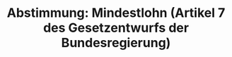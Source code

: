 ---
abstimmung:
  abstimmung: 1
  bundestagssitzung: 42
  datum: 3. Juni 2022
  legislaturperiode: 20
categories:
- Todo
data:
- title: Abstimmungsergebnis 20220603_1.pdf
  url: /res/2025-btw/abstimmungsergebnisse/20220603_1.pdf
- title: Abstimmungsergebnis 20220603_1_xls.xlsx
  url: /res/2025-btw/abstimmungsergebnisse/20220603_1_xls.xlsx
- title: Abstimmungsergebnis 20220603_1_xls.csv
  url: /res/2025-btw/abstimmungsergebnisse_csv/20220603_1_xls.csv
documents:
- local: /res/2025-btw/drucksachen/2001408.pdf
  summary: '### Gesetzesentwurf der Bundesregierung: Erhöhung des Schutzes durch den
    gesetzlichen Mindestlohn und Änderungen im Bereich der geringfügigen Beschäftigung


    Dieser Gesetzesentwurf der Bundesregierung sieht eine Erhöhung des gesetzlichen
    Mindestlohns auf 12 Euro brutto pro Stunde und Anpassungen im Bereich der geringfügigen
    Beschäftigung vor.  Ziel ist ein besserer Schutz der Arbeitnehmer*innen und die
    Verbesserung der gesellschaftlichen Teilhabe.


    **Kernpunkte und Ziele:**


    * Anhebung des Mindestlohns auf 12 Euro/Stunde

    * Dynamische Anpassung der Geringfügigkeitsgrenze an den Mindestlohn

    * Erhöhung der Höchstgrenze im Übergangsbereich

    * Maßnahmen zur Förderung sozialversicherungspflichtiger Beschäftigung

    * Vermeidung des Missbrauchs von Minijobs als Ersatz für reguläre Arbeitsverhältnisse'
  title: Drucksache 20/1408
  url: https://dserver.bundestag.de/btd/20/014/2001408.pdf
- local: /res/2025-btw/drucksachen/2001916.pdf
  summary: '### Beschlussempfehlung und Bericht des Ausschusses für Arbeit und Soziales


    Der Ausschuss empfiehlt die Annahme des Gesetzesentwurfs zur Erhöhung des gesetzlichen
    Mindestlohns auf 12 Euro und die Ablehnung eines Antrags zur Ausweitung von Minijobs.  **Kernpunkte
    und Ziele:** Erhöhung des gesetzlichen Mindestlohns, Anpassung der Geringfügigkeitsgrenze,
    Maßnahmen gegen Missbrauch von Minijobs, Ablehnung der Ausweitung von Minijobs.

    '
  title: Drucksache 20/1916
  url: https://dserver.bundestag.de/btd/20/019/2001916.pdf
ergebnis:
  AfD:
    enthaltung: 71
    gesamt: 80
    ja: 0
    nein: 2
    nichtabgegeben: 7
    ungueltig: 0
  Bündnis 90/Die Grünen:
    enthaltung: 0
    gesamt: 118
    ja: 112
    nein: 0
    nichtabgegeben: 6
    ungueltig: 0
  CDU/CSU:
    enthaltung: 176
    gesamt: 197
    ja: 0
    nein: 1
    nichtabgegeben: 20
    ungueltig: 0
  Die Linke:
    enthaltung: 0
    gesamt: 39
    ja: 0
    nein: 35
    nichtabgegeben: 4
    ungueltig: 0
  FDP:
    enthaltung: 0
    gesamt: 92
    ja: 88
    nein: 1
    nichtabgegeben: 3
    ungueltig: 0
  Fraktionslos:
    enthaltung: 1
    gesamt: 4
    ja: 0
    nein: 2
    nichtabgegeben: 1
    ungueltig: 0
  SPD:
    enthaltung: 0
    gesamt: 204
    ja: 198
    nein: 0
    nichtabgegeben: 6
    ungueltig: 0
layout: abstimmung
links:
- title: Link zu bundestag.de
  url: https://www.bundestag.de/parlament/plenum/abstimmung/abstimmung?id=779
preview: 'Deutscher Bundestag


  42. Sitzung des Deutschen Bundestages

  am Freitag, 3. Juni 2022


  Endgültiges Ergebnis der Namentlichen Abstimmung Nr. 1


  Artikel 7 des Gesetzentwurfs der Bundesregierung

  Entwurf eines Gesetzes zur Erhöhung des Schutzes durch den gesetzlichen Mindestlohn

  und zu Änderungen im Bereich der geringfügigen Beschäftigung

  Drs. 20/1408 und 20/1916'
tags:
- Todo
title: 'Abstimmung: Mindestlohn (Artikel 7 des Gesetzentwurfs der Bundesregierung)'
---
